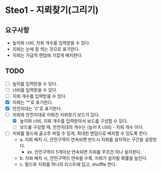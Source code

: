 # Steo1 - 지뢰찾기(그리기)

## 요구사항
* 높이와 너비, 지뢰 개수를 입력받을 수 있다.
* 지뢰는 눈에 잘 띄는 것으로 표기한다.
* 지뢰는 가급적 랜덤에 가깝게 배치한다.

## TODO
* [ ] 높이를 입력받을 수 있다.
* [ ] 너비를 입력받을 수 있다.
* [ ] 지뢰 개수를 입력받을 수 있다.
* [x] 지뢰는 '*'로 표기한다.
* [x] 안전지대는 'C'로 표기한다.
* [ ] 지뢰와 안전지대로 이뤄진 지뢰찾기 보드가 있다.
  * [x] 높이와 너비, 지뢰 개수를 입력받아서 보드를 구성할 수 있다.
  * [ ] 보드를 구성할 때, 안전지대의 개수는 (높이 X 너비) - 지뢰 개수 이다.
* [ ] 지뢰를 필드에 골고루 퍼질 수 있게, 최대한 랜덤으로 배치할 수 있도록 한다.
  * a. 지뢰 배치 시, 안전구역이 연속되면 반드시 지뢰를 설치하는 구간을 설정한다.
    * ex. 안전구역이 5개이상 연속되면 지뢰를 무조건 하나 설치한다.
  * b. 지뢰 배치 시, 안전구역이 연속될 수록, 지뢰가 설치될 확률을 높인다.
  * c. 필드와 지뢰를 하나의 리스트에 담고, shuffle 한다.
